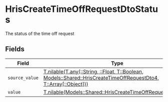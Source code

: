 # HrisCreateTimeOffRequestDtoStatus

The status of the time off request


## Fields

| Field                                                                                                                                                                              | Type                                                                                                                                                                               | Required                                                                                                                                                                           | Description                                                                                                                                                                        |
| ---------------------------------------------------------------------------------------------------------------------------------------------------------------------------------- | ---------------------------------------------------------------------------------------------------------------------------------------------------------------------------------- | ---------------------------------------------------------------------------------------------------------------------------------------------------------------------------------- | ---------------------------------------------------------------------------------------------------------------------------------------------------------------------------------- |
| `source_value`                                                                                                                                                                     | [T.nilable(T.any(::String, ::Float, T::Boolean, Models::Shared::HrisCreateTimeOffRequestDto4, T::Array[::Object]))](../../models/shared/hriscreatetimeoffrequestdtosourcevalue.md) | :heavy_minus_sign:                                                                                                                                                                 | N/A                                                                                                                                                                                |
| `value`                                                                                                                                                                            | [T.nilable(Models::Shared::HrisCreateTimeOffRequestDtoValue)](../../models/shared/hriscreatetimeoffrequestdtovalue.md)                                                             | :heavy_minus_sign:                                                                                                                                                                 | N/A                                                                                                                                                                                |